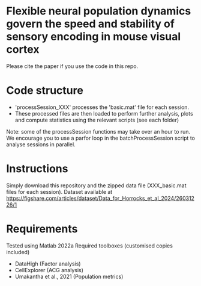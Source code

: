# Flexible neural population dynamics govern the speed and stability of sensory encoding in mouse visual cortex

Please cite the paper if you use the code in this repo.

# Code structure

- 'processSession_XXX' processes the 'basic.mat' file for each session.
- These processed files are then loaded to perform further analysis, plots and compute statistics using the relevant scripts (see each folder)

Note: some of the processSession functions may take over an hour to run. We encourage you to use a parfor loop in the batchProcessSession script to analyse sessions in parallel.

# Instructions
Simply download this repository and the zipped data file (XXX_basic.mat files for each session).
Dataset available at https://figshare.com/articles/dataset/Data_for_Horrocks_et_al_2024/26031226/1

# Requirements
Tested using Matlab 2022a
Required toolboxes (customised copies included)
- DataHigh (Factor analysis)
- CellExplorer (ACG analysis)
- Umakantha et al., 2021 (Population metrics)

